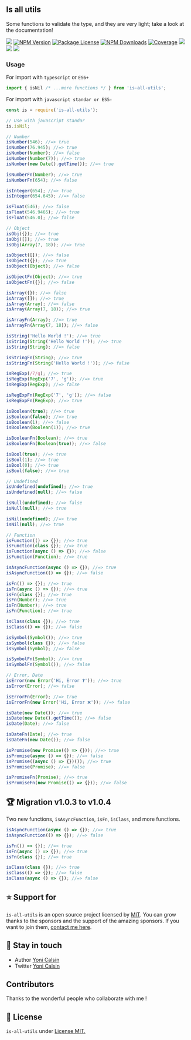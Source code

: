 ## Is all utils

Some functions to validate the type, and they are very light; take a look at the documentation!

<a href="https://github.com/yoicalsin/is-all-utils"><img src="https://img.shields.io/spiget/stars/1000?color=brightgreen&label=Star&logo=github" /></a>
<a href="https://www.npmjs.com/is-all-utils" target="_blank">
<img src="https://img.shields.io/npm/v/is-all-utils" alt="NPM Version" /></a>
<a href="https://www.npmjs.com/is-all-utils" target="_blank">
<img src="https://img.shields.io/npm/l/is-all-utils" alt="Package License" /></a>
<a href="https://www.npmjs.com/is-all-utils" target="_blank">
<img src="https://img.shields.io/npm/dm/is-all-utils" alt="NPM Downloads" /></a>
<a href="https://github.com/yoicalsin/is-all-utils" target="_blank">
<img src="https://s3.amazonaws.com/assets.coveralls.io/badges/coveralls_95.svg" alt="Coverage" /></a>
<a href="https://github.com/yoicalsin/is-all-utils"><img src="https://img.shields.io/badge/Github%20Page-is.all.utils-yellow?style=flat-square&logo=github" /></a>
<a href="https://github.com/yoicalsin"><img src="https://img.shields.io/badge/Author-Yoni%20Calsin-blueviolet?style=flat-square&logo=appveyor" /></a>
<a href="https://twitter.com/yoicalsin" target="_blank">
<img src="https://img.shields.io/twitter/follow/yoicalsin.svg?style=social&label=Follow"></a>

### Usage

For import with `typescript` or `ES6+`

```ts
import { isNil /* ...more functions */ } from 'is-all-utils';
```

For import with `javascript standar or ES5-`

```js
const is = require('is-all-utils');

// Use with javascript standar
is.isNil;
```

```ts
// Number
isNumber(546); //=> true
isNumber(76.945); //=> true
isNumber(Number); //=> false
isNumber(Number(7)); //=> true
isNumber(new Date().getTime()); //=> true

isNumberFn(Number); //=> true
isNumberFn(654); //=> false

isInteger(654); //=> true
isInteger(654.645); //=> false

isFloat(546); //=> false
isFloat(546.9465); //=> true
isFloat(546.0); //=> false

// Object
isObj({}); //=> true
isObj([]); //=> true
isObj(Array(7, 18)); //=> true

isObject([]); //=> false
isObject({}); //=> true
isObject(Object); //=> false

isObjectFn(Object); //=> true
isObjectFn({}); //=> false

isArray({}); //=> false
isArray([]); //=> true
isArray(Array); //=> false
isArray(Array(7, 18)); //=> true

isArrayFn(Array); //=> true
isArrayFn(Array(7, 18)); //=> false

isString('Hello World !'); //=> true
isString(String('Hello World !')); //=> true
isString(String); //=> false

isStringFn(String); //=> true
isStringFn(String('Hello World !')); //=> false

isRegExp(/7/g); //=> true
isRegExp(RegExp('7', 'g')); //=> true
isRegExp(RegExp); //=> false

isRegExpFn(RegExp('7', 'g')); //=> false
isRegExpFn(RegExp); //=> true

isBoolean(true); //=> true
isBoolean(false); //=> true
isBoolean(1); //=> false
isBoolean(Boolean(1)); //=> true

isBooleanFn(Boolean); //=> true
isBooleanFn(Boolean(true)); //=> false

isBool(true); //=> true
isBool(1); //=> true
isBool(0); //=> true
isBool(false); //=> true

// Undefined
isUndefined(undefined); //=> true
isUndefined(null); //=> false

isNull(undefined); //=> false
isNull(null); //=> true

isNil(undefined); //=> true
isNil(null); //=> true

// Function
isFunction(() => {}); //=> true
isFunction(class {}); //=> true
isFunction(async () => {}); //=> false
isFunction(Function); //=> true

isAsyncFunction(async () => {}); //=> true
isAsyncFunction(() => {}); //=> false

isFn(() => {}); //=> true
isFn(async () => {}); //=> true
isFn(class {}); //=> true
isFn(Number); //=> true
isFn(Number); //=> true
isFn(Function); //=> true

isClass(class {}); //=> true
isClass(() => {}); //=> false

isSymbol(Symbol()); //=> true
isSymbol(class {}); //=> false
isSymbol(Symbol); //=> false

isSymbolFn(Symbol); //=> true
isSymbolFn(Symbol()); //=> false

// Error, Date
isError(new Error('Hi, Error ❓')); //=> true
isError(Error); //=> false

isErrorFn(Error); //=> true
isErrorFn(new Error('Hi, Error ❌')); //=> false

isDate(new Date()); //=> true
isDate(new Date().getTime()); //=> false
isDate(Date); //=> false

isDateFn(Date); //=> true
isDateFn(new Date()); //=> false

isPromise(new Promise(() => {})); //=> true
isPromise(async () => {}); //=> false
isPromise((async () => {})()); //=> true
isPromise(Promise); //=> false

isPromiseFn(Promise); //=> true
isPromiseFn(new Promise(() => {})); //=> false
```

## 🏆 Migration v1.0.3 to v1.0.4

Two new functions, `isAsyncFunction`, `isFn`, `isClass`, and more functions.

```ts
isAsyncFunction(async () => {}); //=> true
isAsyncFunction(() => {}); //=> false

isFn(() => {}); //=> true
isFn(async () => {}); //=> true
isFn(class {}); //=> true

isClass(class {}); //=> true
isClass(() => {}); //=> false
isClass(async () => {}); //=> false
```

## ⭐ Support for

`is-all-utils` is an open source project licensed by [MIT](LICENSE). You can grow thanks to the sponsors and the support of the amazing sponsors. If you want to join them, [contact me here](mailto:helloyonicb@gmail.com).

## 🎩 Stay in touch

-   Author [Yoni Calsin](https://github.com/yoicalsin)
-   Twitter [Yoni Calsin](https://twitter.com/yoicalsin)

## Contributors

Thanks to the wonderful people who collaborate with me !

## 📜 License

`is-all-utils` under [License MIT.](LICENSE)
